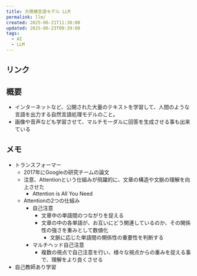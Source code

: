 ```yaml
---
title: 大規模言語モデル LLM
permalink: llm/
created: 2025-06-21T11:38:00
updated: 2025-06-23T09:39:00
tags:
  - AI
  - LLM
---
```

## リンク

## 概要
- インターネットなど、公開された大量のテキストを学習して、人間のような言語を出力する自然言語処理モデルのこと。
- 画像や音声なども学習させて、マルチモーダルに回答を生成させる事も出来ている

## メモ
- トランスフォーマー
	- 2017年にGoogleの研究チームの論文
	- 注意、Attentionという仕組みが飛躍的に、文章の構造や文脈の理解を向上させた
		- Attention is All You Need
	- Attentionの2つの仕組み
		- 自己注意
			- 文章中の単語間のつながりを捉える
			- 文章の中の各単語が、お互いにどう関連しているのか、その関係性の強さを重みとして数値化
				- 文脈に応じた単語間の関係性の重要性を判断する
		- マルチヘッド自己注意
			- 複数の視点で自己注意を行い、様々な視点からの重みを捉える事で、理解をより良くさせる
- 自己教師あり学習